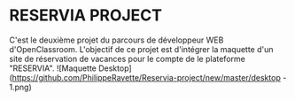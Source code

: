 # RESERVIA PROJECT
C'est le deuxième projet du parcours de développeur WEB d'OpenClassroom. L'objectif de ce projet est d'intégrer la maquette d'un site de réservation de vacances pour le compte de le plateforme "RESERVIA".
![Maquette Desktop](https://github.com/PhilippeRavette/Reservia-project/new/master/desktop - 1.png)
